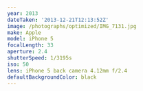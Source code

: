 ```yaml
---
year: 2013
dateTaken: '2013-12-21T12:13:52Z'
image: /photographs/optimized/IMG_7131.jpg
make: Apple
model: iPhone 5
focalLength: 33
aperture: 2.4
shutterSpeed: 1/3195s
iso: 50
lens: iPhone 5 back camera 4.12mm f/2.4
defaultBackgroundColor: black
---
```

